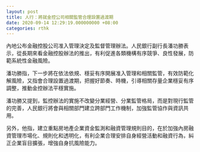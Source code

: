 ```yaml
---
layout: post
title: 人行：將就金控公司相關監管合理設置過渡期
date: 2020-09-14 12:29:19.000000000 +08:00
categories: rthk
---
```


內地公布金融控股公司准入管理決定及監督管理辦法。人民銀行副行長潘功勝表示，從長期來看金融控股辦法的推出，有利促進各類機構有序競爭、良性發展，防範系統性金融風險。

潘功勝指，下一步將在依法依規、穩妥有序開展准入管理和相關監管，有效防範化解風險，又指會合理設置過渡期，把握好節奏、時機，引導相關存量企業穩妥有序調整，推動金控辦法平穩實施。

潘功勝又提到，監控辦法的實施不改變分業經營、分業監管格局，而是對現行監管的完善，人民銀行將會與相關部門建立跨部門工作機制，加強監管協作與資訊共用。

另外，他指，建立重點房地產企業資金監測和融資管理規則目的，在於加強內房融資管理市場化、規則化和透明化，有利企業合理安排自身經營活動和融資行為，糾正企業盲目擴張，增強自身抗風險能力。
